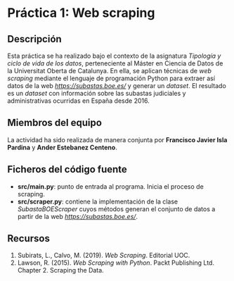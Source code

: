 # Práctica 1: Web scraping

## Descripción

Esta práctica se ha realizado bajo el contexto de la asignatura _Tipología y ciclo de vida de los datos_, perteneciente al Máster en Ciencia de Datos de la Universitat Oberta de Catalunya. En ella, se aplican técnicas de _web scraping_ mediante el lenguaje de programación Python para extraer así datos de la web _https://subastas.boe.es/_ y generar un _dataset_.
El resultado es un _dataset_ con información sobre las subastas judiciales y administrativas ocurridas en España desde 2016.

## Miembros del equipo

La actividad ha sido realizada de manera conjunta por **Francisco Javier Isla Pardina** y **Ander Estebanez Centeno**.

## Ficheros del código fuente

* **src/main.py**: punto de entrada al programa. Inicia el proceso de scraping.
* **src/scraper.py**: contiene la implementación de la clase _SubastaBOEScraper_ cuyos métodos generan el conjunto de datos a partir de la web _https://subastas.boe.es/_.

## Recursos

1. Subirats, L., Calvo, M. (2019). _Web Scraping_. Editorial UOC.
2. Lawson, R. (2015). _Web Scraping with Python_. Packt Publishing Ltd. Chapter 2. Scraping the Data.
